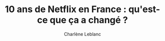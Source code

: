---
layout: post
title: "10 ans de Netflix en France : qu'est-ce que ça a changé ?"
link: https://laboucle.media/sites-applications/10-ans-de-netflix-en-france-quest-ce-que-ca-a-change
author: "Charlène Leblanc"
published_date: "17/01/2025"
description: "Tuduum. C’est la douce mélodie qui rythme les soirées de plus de 200 millions de personnes à travers le monde. La bande-son des soirées canapé et des « allez, on regarde juste un épisode et on va se coucher ». Le jingle réconfortant des plans annulés au dernier moment. Deux notes que tout le monde (re)connaît désormais. Arrivée en France le 15 septembre 2014, Netflix s’est rapidement imposée comme LA plateforme de streaming incontournable. Pourtant, ce n’est pas la concurrence qui manque. Le service a même révolutionné les habitudes de consommation en matière de films et de séries, au point de faire pression sur l’industrie du cinéma et de l’audiovisuel. 2024 marque ses 10 ans d’existence en France. Une décennie empreinte de nombreuses productions françaises : Lupin, Tour de France : au cœur du peloton, Marseille, Nouvelle école… Toutes participent au rayonnement de la « French culture » à l’international. C’est là qu’on se rend compte du pouvoir d’influence de la plateforme. Dire que tout a commencé grâce à une cassette vidéo d’Apollo 13 (oui, c’est si vieux que ça). On profite de l’anniversaire de Netflix France pour revenir sur l’histoire de la plateforme qui a tout changé."
language: "fr"
categories: "Liens"
tags: "streaming"
og-tags: "streaming"
permalink: /:categories/:year/:month/:day/:title/
---